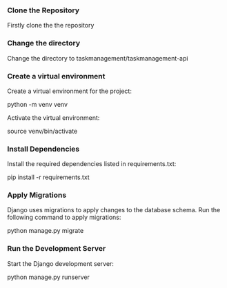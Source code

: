 ### Clone the Repository

Firstly clone the the repository

### Change the directory

Change the directory to taskmanagement/taskmanagement-api

### Create a virtual environment 

Create a virtual environment for the project:

python -m venv venv

Activate the virtual environment:

source venv/bin/activate

### Install Dependencies

Install the required dependencies listed in requirements.txt:

pip install -r requirements.txt

### Apply Migrations

Django uses migrations to apply changes to the database schema. Run the following command to apply migrations:

python manage.py migrate

### Run the Development Server

Start the Django development server:

python manage.py runserver
